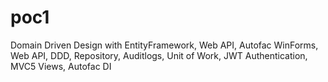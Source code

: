 # poc1
Domain Driven Design with EntityFramework, Web API, Autofac
WinForms, Web API, DDD, Repository, Auditlogs, Unit of Work, JWT Authentication, MVC5 Views, Autofac DI
